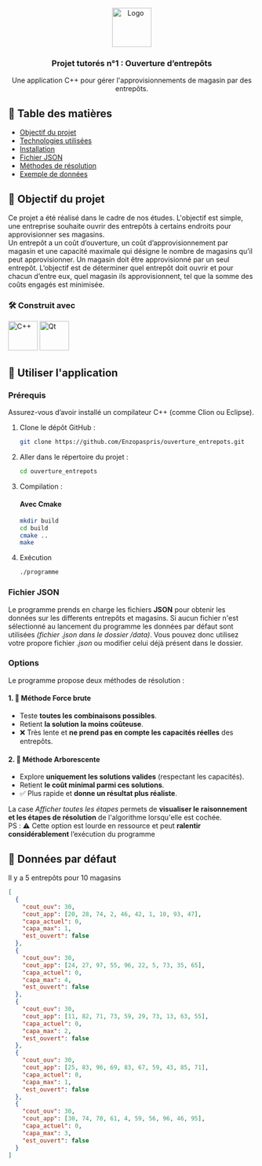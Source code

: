 <!-- PROJECT LOGO -->
<br />
<div align="center">
  <a href="https://github.com/Enzopaspris/ouverture_entrepots">
    <img src="https://img.icons8.com/?size=100&id=20425&format=png&color=000000" alt="Logo" width="80" height="80">
  </a>

  <h3 align="center">Projet tutorés n°1 : Ouverture d’entrepôts</h3>

  <p align="center">
    Une application C++ pour gérer l'approvisionnements de magasin par des entrepôts.
    <br />
  </p>
</div>

## 📑 Table des matières
- [Objectif du projet](#-objectif-du-projet)
- [Technologies utilisées](#-construit-avec)
- [Installation](#-utiliser-lapplication)
- [Fichier JSON](#fichier-json)
- [Méthodes de résolution](#options)
- [Exemple de données](#-données-par-défaut)


## 🎯 Objectif du projet

Ce projet a été réalisé dans le cadre de nos études. L'objectif est simple, une entreprise souhaite ouvrir des entrepôts à certains endroits pour approvisionner ses magasins. <br>
Un entrepôt a un coût d’ouverture, un coût d’approvisionnement par magasin et une capacité maximale qui
désigne le nombre de magasins qu’il peut approvisionner. Un magasin doit être approvisionné par un seul
entrepôt. L’objectif est de déterminer quel entrepôt doit ouvrir et pour chacun d’entre eux, quel magasin ils
approvisionnent, tel que la somme des coûts engagés est minimisée.

### 🛠️ Construit avec

<img href="https://devdocs.io/cpp/" src="https://upload.wikimedia.org/wikipedia/commons/thumb/1/18/ISO_C%2B%2B_Logo.svg/1822px-ISO_C%2B%2B_Logo.svg.png" alt="C++" width="60"/>
<img href="https://doc.qt.io/" src="https://upload.wikimedia.org/wikipedia/commons/8/81/Qt_logo_neon_2022.svg" alt="Qt" width="60"/>

## 🚀 Utiliser l'application

### Prérequis

Assurez-vous d’avoir installé un compilateur C++ (comme Clion ou Eclipse).

1.  Clone le dépôt GitHub :
    ```sh
    git clone https://github.com/Enzopaspris/ouverture_entrepots.git
    ```
2.  Aller dans le répertoire du projet :
    ```sh
    cd ouverture_entrepots
    ```
3.  Compilation :

    #### Avec Cmake
      ```sh
      mkdir build
      cd build
      cmake ..
      make
      ```
  4.  Exécution
      ```sh
      ./programme
      ```
### Fichier JSON

Le programme prends en charge les fichiers **JSON** pour obtenir les données sur les differents entrepôts et magasins. Si aucun fichier n'est sélectionné au lancement du programme les données par défaut sont utilisées *(fichier .json dans le dossier /data)*. Vous pouvez donc utilisez votre propore fichier *.json* ou modifier celui déjà présent dans le dossier.

### Options
Le programme propose deux méthodes de résolution :

#### 1. 🔹 Méthode Force brute
- Teste **toutes les combinaisons possibles**.  
- Retient **la solution la moins coûteuse**.  
- ❌ Très lente et **ne prend pas en compte les capacités réelles** des entrepôts.

#### 2. 🔹 Méthode Arborescente
- Explore **uniquement les solutions valides** (respectant les capacités).  
- Retient **le coût minimal parmi ces solutions**.  
- ✅ Plus rapide et **donne un résultat plus réaliste**.

La case *Afficher toutes les étapes* permets de **visualiser le raisonnement et les étapes de résolution** de l'algorithme lorsqu'elle est cochée.
<br> PS : ⚠️ Cette option est lourde en ressource et peut **ralentir considérablement** l’exécution du programme

## 📁 Données par défaut

Il y a 5 entrepôts pour 10 magasins

```json
[
  {
    "cout_ouv": 30,
    "cout_app": [20, 28, 74, 2, 46, 42, 1, 10, 93, 47],
    "capa_actuel": 0,
    "capa_max": 1,
    "est_ouvert": false
  },
  {
    "cout_ouv": 30,
    "cout_app": [24, 27, 97, 55, 96, 22, 5, 73, 35, 65],
    "capa_actuel": 0,
    "capa_max": 4,
    "est_ouvert": false
  },
  {
    "cout_ouv": 30,
    "cout_app": [11, 82, 71, 73, 59, 29, 73, 13, 63, 55],
    "capa_actuel": 0,
    "capa_max": 2,
    "est_ouvert": false
  },
  {
    "cout_ouv": 30,
    "cout_app": [25, 83, 96, 69, 83, 67, 59, 43, 85, 71],
    "capa_actuel": 0,
    "capa_max": 1,
    "est_ouvert": false
  },
  {
    "cout_ouv": 30,
    "cout_app": [30, 74, 70, 61, 4, 59, 56, 96, 46, 95],
    "capa_actuel": 0,
    "capa_max": 3,
    "est_ouvert": false
  }
]
```
